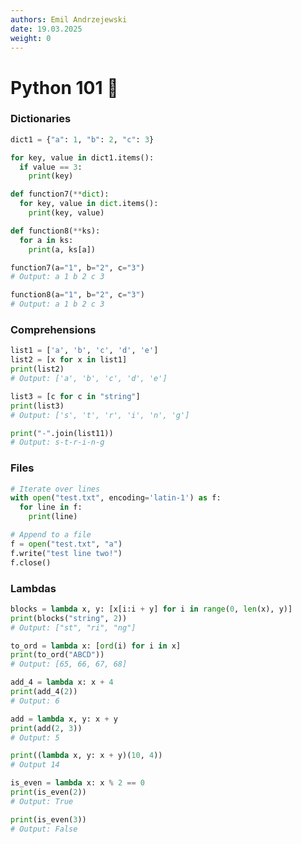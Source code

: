 ```yaml
---
authors: Emil Andrzejewski
date: 19.03.2025
weight: 0
---
```


# Python 101 :snake:

### Dictionaries
```py title="Iterating over dictionaries" linenums="1"
dict1 = {"a": 1, "b": 2, "c": 3}

for key, value in dict1.items():
  if value == 3:
    print(key)
```

```py title="Functions taking dictionaries as input" linenums="1"
def function7(**dict):
  for key, value in dict.items():
    print(key, value)

def function8(**ks):
  for a in ks:
    print(a, ks[a])

function7(a="1", b="2", c="3")
# Output: a 1 b 2 c 3

function8(a="1", b="2", c="3")
# Output: a 1 b 2 c 3
```
### Comprehensions
```py title="Basics" linenums="1"
list1 = ['a', 'b', 'c', 'd', 'e']
list2 = [x for x in list1]
print(list2)
# Output: ['a', 'b', 'c', 'd', 'e']

list3 = [c for c in "string"]
print(list3)
# Output: ['s', 't', 'r', 'i', 'n', 'g']

print("-".join(list11))
# Output: s-t-r-i-n-g
```

### Files
```py title="Basic file operations" linenums="1"
# Iterate over lines
with open("test.txt", encoding='latin-1') as f:
  for line in f:
    print(line)

# Append to a file
f = open("test.txt", "a")
f.write("test line two!")
f.close()
```

### Lambdas
```py title="Potentially useful lambdas" linenums="1"
blocks = lambda x, y: [x[i:i + y] for i in range(0, len(x), y)]
print(blocks("string", 2))
# Output: ["st", "ri", "ng"]

to_ord = lambda x: [ord(i) for i in x]
print(to_ord("ABCD"))
# Output: [65, 66, 67, 68]
```

```py title="Arithmetic operations examples" linenums="1"
add_4 = lambda x: x + 4
print(add_4(2))
# Output: 6

add = lambda x, y: x + y
print(add(2, 3))
# Output: 5

print((lambda x, y: x + y)(10, 4))
# Output 14

is_even = lambda x: x % 2 == 0
print(is_even(2))
# Output: True

print(is_even(3))
# Output: False
```